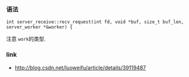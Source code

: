 ### 语法
```
int server_receive::recv_request(int fd, void *buf, size_t buf_len, server_worker *&worker) {
```
注意 `work`的类型.

### link
- http://blog.csdn.net/luoweifu/article/details/39119487
